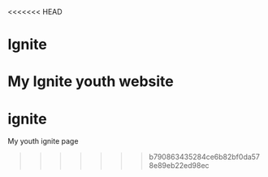 <<<<<<< HEAD
# Ignite
My Ignite youth website
=======
# ignite
My youth ignite page
>>>>>>> b790863435284ce6b82bf0da578e89eb22ed98ec
